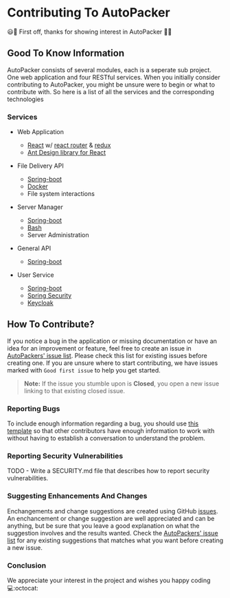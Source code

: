 # Contributing To AutoPacker

:smiley::tada: First off, thanks for showing interest in AutoPacker :tada::smiley:

## Good To Know Information

AutoPacker consists of several modules, each is a seperate sub project. One web application and four RESTful services. 
When you initially consider contributing to AutoPacker, you might be unsure were to begin or what to contribute with. So here is a list of all the services and the corresponding technologies

### Services

* Web Application
    * [React](https://reactjs.org/) w/ [react router](https://reactrouter.com/) & [redux](https://react-redux.js.org/)
    * [Ant Design library for React](https://ant.design/docs/react/introduce)

* File Delivery API
    * [Spring-boot](https://spring.io/projects/spring-boot)
    * [Docker](https://www.docker.com/)
    * File system interactions
    
* Server Manager
    * [Spring-boot](https://spring.io/projects/spring-boot)
    * [Bash](https://www.gnu.org/software/bash/)
    * Server Administration
    
* General API
    * [Spring-boot](https://spring.io/projects/spring-boot)

* User Service
    * [Spring-boot](https://spring.io/projects/spring-boot)
    * [Spring Security](https://spring.io/projects/spring-security)
    * [Keycloak](https://www.keycloak.org/)
    
## How To Contribute?

If you notice a bug in the application or missing documentation or have an idea for an improvement or feature, feel free to create an issue in [AutoPackers' issue list](https://github.com/AutoPacker-OSS/autopacker/issues). Please check this list for existing issues before creating one. If you are unsure where to start contributing, we have issues marked with `Good first issue` to help you get started.

> **Note:** If the issue you stumble upon is **Closed**, you open a new issue linking to that existing closed issue.

### Reporting Bugs

To include enough information regarding a bug, you should use [this template](https://github.com/AutoPacker-OSS/autopacker/blob/develop/.github/bug_report.md) so that other contributors have enough information to work with without having to establish a conversation to understand the problem.

### Reporting Security Vulnerabilities

TODO - Write a SECURITY.md file that describes how to report security vulnerabilities.

### Suggesting Enhancements And Changes

Enchangements and change suggestions are created using GitHub [issues](https://github.com/AutoPacker-OSS/autopacker/issues). An enchancement or change suggestion are well appreciated and can be anything, but be sure that you leave a good explanation on what the suggestion involves and the results wanted. Check the [AutoPackers' issue list](https://github.com/AutoPacker-OSS/autopacker/issues) for any existing suggestions that matches what you want before creating a new issue.

### Conclusion 

We appreciate your interest in the project and wishes you happy coding :computer::octocat:
